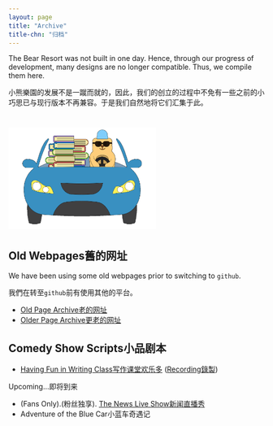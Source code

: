 ```yaml
---
layout: page
title: "Archive"
title-chn: "归档"
---
```


<span class="eng">The Bear Resort was not built in one day. Hence, through our progress of development, many designs are no longer compatible. Thus, we compile them here.</span>

<span class="chn">小熊樂園的发展不是一蹴而就的，因此，我们的创立的过程中不免有一些之前的小巧思已与现行版本不再兼容。于是我们自然地将它们汇集于此。</span>

# <img src="/logos/archive.gif" height="200"><br>

## <span class="eng">Old Webpages</span><span class="chn">舊的网址</span>

<span class="eng">We have been using some old webpages prior to switching to `github`.</span>

<span class="chn">我們在转至`github`前有使用其他的平台。</span>


- [<span class="eng">Old Page Archive</span><span class="chn">老的网址</span>](https://sites.google.com/view/bear-resort/home)
- [<span class="eng">Older Page Archive</span><span class="chn">更老的网址</span>](https://livejohnshopkins.sharepoint.com/sites/mathland/bear_resort)

<!-- ## Other Bear Resort Associates <br> 小熊樂園其他
- [Seminars 组会](/Seminars/F24.html)
- [Xiaohongshu Link 小红书链接](https://www.xiaohongshu.com/user/profile/64554f4400000000120358c9)
- [Xiaohongshu Hidden Posts 小红书补档](/posts/intro.html) -->

## <span class="eng">Comedy Show Scripts</span><span class="chn">小品剧本</span>

- [<span class="eng">Having Fun in Writing Class</span><span class="chn">写作课堂欢乐多</span>](小品-写作课堂欢乐多.pdf) ([<span class="eng">Recording</span><span class="chn">錄製</span>](https://youtu.be/VEa-i194gtY?si=HeigVH2i2TaMvuDO&t=7562))

<span class="eng">Upcoming...</span><span class="chn">即将到来</span>

- <span class="eng">(Fans Only).</span><span class="chn">(粉丝独享).</span> [<span class="eng">The News Live Show</span><span class="chn">新闻直播秀</span>](新闻秀.html)
- <span class="eng">Adventure of the Blue Car</span><span class="chn">小蓝车奇遇记</span>


<!-- ## Here are our departments <br> 这里是我们的部门
- <img src="/logos/study-abroad.png" width="100" height="100"> Study Abroad Club / 留學俱樂部
- <img src="/logos/space-traveler.png" width="100" height="100"> Space Travelers / 宇宙旅行團
- <img src="/logos/lab-researcher.png" width="100" height="100"> Researcher's Lab / 研發實驗室
- <img src="/logos/literati-writer.png" width="100" height="100"> Literati's Abode / 文創風雅居
- <img src="/logos/future-tech.png" width="100" height="100"> Future Tech City / 未來科學城
- <img src="/logos/endeavor-cook.png" width="100" height="100"> Endeavor's Kitchen / 美食步行街
- <img src="/logos/sports-athlete.png" width="100" height="100"> Stadium of Athletes / 體院運動場 
- <img src="/logos/math-subspce.png" width="100" height="100"> Math Subspace / 純數子空間
- <img src="/logos/king-domain.png" width="100" height="100"> Bear King's Domain / 域屬於熊王 -->